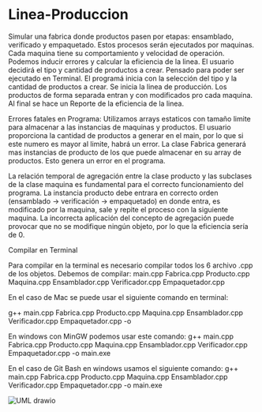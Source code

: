 # Linea-Produccion
Simular una fabrica donde productos pasen por etapas: ensamblado, verificado y empaquetado. Estos procesos serán ejecutados por maquinas. Cada maquina tiene su comportamiento y velocidad de operación. Podemos inducir errores y calcular la eficiencia de la linea. El usuario decidirá el tipo y cantidad de productos a crear. Pensado para poder ser ejecutado en Terminal. El programá inicia con la selección del tipo y la cantidad de productos a crear. Se inicia la linea de producción. Los productos de forma separada entran y con modificados pro cada maquina. Al final se hace un Reporte de la eficiencia de la linea. 

Errores fatales en Programa:
Utilizamos arrays estaticos con tamaño limite para almacenar a las instancias de maquinas y productos. El usuario proporciona la cantidad de productos a generar en el main, por lo que si este numero es mayor al limite, habrá un error. La clase Fabrica generará mas instancias de producto de los que puede almacenar en su array de productos. Esto genera un error en el programa.

La relación temporal de agregación entre la clase producto y las subclases de la clase maquina es fundamental para el correcto funcionamiento del programa. La instancia producto debe entrara en correcto orden (ensamblado -> verificación -> empaquetado) en donde entra, es modificado por la maquina, sale y repite el proceso con la siguiente maquina. La incorrecta aplicación del concepto de agregación puede provocar que no se modifique ningún objeto, por lo que la eficiencia sería de 0. 

Compilar en Terminal

Para compilar en la terminal es necesario compilar todos los 6 archivo .cpp de los objetos. Debemos de compilar: main.cpp Fabrica.cpp Producto.cpp Maquina.cpp Ensamblador.cpp Verificador.cpp Empaquetador.cpp 

En el caso de Mac se puede usar el siguiente comando en terminal: 

g++ main.cpp Fabrica.cpp Producto.cpp Maquina.cpp Ensamblador.cpp Verificador.cpp Empaquetador.cpp -o 

En windows con MinGW podemos usar este comando: g++ main.cpp Fabrica.cpp Producto.cpp Maquina.cpp Ensamblador.cpp Verificador.cpp Empaquetador.cpp -o main.exe

En el caso de Git Bash en windows usamos el siguiente comando: g++ main.cpp Fabrica.cpp Producto.cpp Maquina.cpp Ensamblador.cpp Verificador.cpp Empaquetador.cpp -o main.exe





![UML drawio](https://github.com/user-attachments/assets/9510e44a-489f-41a1-8dce-d6f3f150f6c6)
